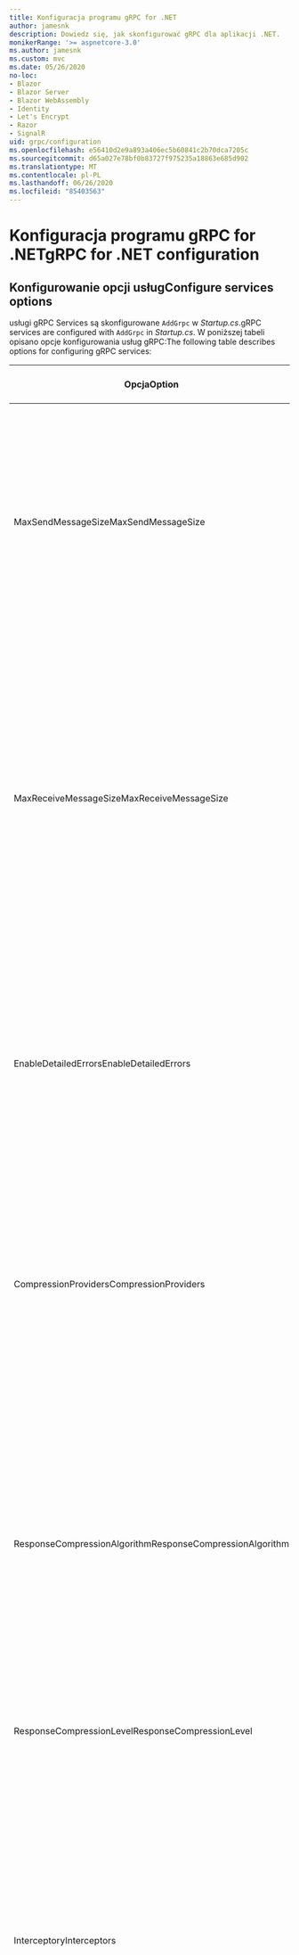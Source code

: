 ```yaml
---
title: Konfiguracja programu gRPC for .NET
author: jamesnk
description: Dowiedz się, jak skonfigurować gRPC dla aplikacji .NET.
monikerRange: '>= aspnetcore-3.0'
ms.author: jamesnk
ms.custom: mvc
ms.date: 05/26/2020
no-loc:
- Blazor
- Blazor Server
- Blazor WebAssembly
- Identity
- Let's Encrypt
- Razor
- SignalR
uid: grpc/configuration
ms.openlocfilehash: e56410d2e9a893a406ec5b60841c2b70dca7205c
ms.sourcegitcommit: d65a027e78bf0b83727f975235a18863e685d902
ms.translationtype: MT
ms.contentlocale: pl-PL
ms.lasthandoff: 06/26/2020
ms.locfileid: "85403563"
---
```

# <a name="grpc-for-net-configuration"></a><span data-ttu-id="a4ede-103">Konfiguracja programu gRPC for .NET</span><span class="sxs-lookup"><span data-stu-id="a4ede-103">gRPC for .NET configuration</span></span>

## <a name="configure-services-options"></a><span data-ttu-id="a4ede-104">Konfigurowanie opcji usług</span><span class="sxs-lookup"><span data-stu-id="a4ede-104">Configure services options</span></span>

<span data-ttu-id="a4ede-105">usługi gRPC Services są skonfigurowane `AddGrpc` w *Startup.cs*.</span><span class="sxs-lookup"><span data-stu-id="a4ede-105">gRPC services are configured with `AddGrpc` in *Startup.cs*.</span></span> <span data-ttu-id="a4ede-106">W poniższej tabeli opisano opcje konfigurowania usług gRPC:</span><span class="sxs-lookup"><span data-stu-id="a4ede-106">The following table describes options for configuring gRPC services:</span></span>

| <span data-ttu-id="a4ede-107">Opcja</span><span class="sxs-lookup"><span data-stu-id="a4ede-107">Option</span></span> | <span data-ttu-id="a4ede-108">Wartość domyślna</span><span class="sxs-lookup"><span data-stu-id="a4ede-108">Default Value</span></span> | <span data-ttu-id="a4ede-109">Opis</span><span class="sxs-lookup"><span data-stu-id="a4ede-109">Description</span></span> |
| ------ | ------------- | ----------- |
| <span data-ttu-id="a4ede-110">MaxSendMessageSize</span><span class="sxs-lookup"><span data-stu-id="a4ede-110">MaxSendMessageSize</span></span> | `null` | <span data-ttu-id="a4ede-111">Maksymalny rozmiar wiadomości w bajtach, które mogą być wysyłane z serwera.</span><span class="sxs-lookup"><span data-stu-id="a4ede-111">The maximum message size in bytes that can be sent from the server.</span></span> <span data-ttu-id="a4ede-112">Próba wysłania komunikatu, który przekracza skonfigurowany maksymalny rozmiar komunikatu, spowoduje wyjątek.</span><span class="sxs-lookup"><span data-stu-id="a4ede-112">Attempting to send a message that exceeds the configured maximum message size results in an exception.</span></span> <span data-ttu-id="a4ede-113">Po ustawieniu na wartość `null` rozmiar komunikatu jest nieograniczony.</span><span class="sxs-lookup"><span data-stu-id="a4ede-113">When set to `null`, the message size is unlimited.</span></span> |
| <span data-ttu-id="a4ede-114">MaxReceiveMessageSize</span><span class="sxs-lookup"><span data-stu-id="a4ede-114">MaxReceiveMessageSize</span></span> | <span data-ttu-id="a4ede-115">4 MB</span><span class="sxs-lookup"><span data-stu-id="a4ede-115">4 MB</span></span> | <span data-ttu-id="a4ede-116">Maksymalny rozmiar komunikatu w bajtach, który może zostać odebrany przez serwer.</span><span class="sxs-lookup"><span data-stu-id="a4ede-116">The maximum message size in bytes that can be received by the server.</span></span> <span data-ttu-id="a4ede-117">Jeśli serwer odbiera komunikat, który przekracza ten limit, zgłasza wyjątek.</span><span class="sxs-lookup"><span data-stu-id="a4ede-117">If the server receives a message that exceeds this limit, it throws an exception.</span></span> <span data-ttu-id="a4ede-118">Zwiększenie tej wartości umożliwia serwerowi otrzymywanie większych komunikatów, ale może mieć negatywny wpływ na użycie pamięci.</span><span class="sxs-lookup"><span data-stu-id="a4ede-118">Increasing this value allows the server to receive larger messages, but can negatively impact memory consumption.</span></span> <span data-ttu-id="a4ede-119">Po ustawieniu na wartość `null` rozmiar komunikatu jest nieograniczony.</span><span class="sxs-lookup"><span data-stu-id="a4ede-119">When set to `null`, the message size is unlimited.</span></span> |
| <span data-ttu-id="a4ede-120">EnableDetailedErrors</span><span class="sxs-lookup"><span data-stu-id="a4ede-120">EnableDetailedErrors</span></span> | `false` | <span data-ttu-id="a4ede-121">Jeśli `true` szczegółowe komunikaty o wyjątkach są zwracane do klientów, gdy wyjątek jest zgłaszany w metodzie usługi.</span><span class="sxs-lookup"><span data-stu-id="a4ede-121">If `true`, detailed exception messages are returned to clients when an exception is thrown in a service method.</span></span> <span data-ttu-id="a4ede-122">Wartość domyślna to `false`.</span><span class="sxs-lookup"><span data-stu-id="a4ede-122">The default is `false`.</span></span> <span data-ttu-id="a4ede-123">Ustawienie `EnableDetailedErrors` , aby `true` można było wyciekować poufne informacje.</span><span class="sxs-lookup"><span data-stu-id="a4ede-123">Setting `EnableDetailedErrors` to `true` can leak sensitive information.</span></span> |
| <span data-ttu-id="a4ede-124">CompressionProviders</span><span class="sxs-lookup"><span data-stu-id="a4ede-124">CompressionProviders</span></span> | <span data-ttu-id="a4ede-125">gzip</span><span class="sxs-lookup"><span data-stu-id="a4ede-125">gzip</span></span> | <span data-ttu-id="a4ede-126">Kolekcja dostawców kompresji służąca do kompresowania i dekompresowania komunikatów.</span><span class="sxs-lookup"><span data-stu-id="a4ede-126">A collection of compression providers used to compress and decompress messages.</span></span> <span data-ttu-id="a4ede-127">Niestandardowych dostawców kompresji można utworzyć i dodać do kolekcji.</span><span class="sxs-lookup"><span data-stu-id="a4ede-127">Custom compression providers can be created and added to the collection.</span></span> <span data-ttu-id="a4ede-128">Domyślnie skonfigurowane dostawcy obsługują kompresję w formacie **gzip** .</span><span class="sxs-lookup"><span data-stu-id="a4ede-128">The default configured providers support **gzip** compression.</span></span> |
| <span data-ttu-id="a4ede-129"><span style="word-break:normal;word-wrap:normal">ResponseCompressionAlgorithm</span></span><span class="sxs-lookup"><span data-stu-id="a4ede-129"><span style="word-break:normal;word-wrap:normal">ResponseCompressionAlgorithm</span></span></span> | `null` | <span data-ttu-id="a4ede-130">Algorytm kompresji używany do kompresowania komunikatów wysyłanych z serwera.</span><span class="sxs-lookup"><span data-stu-id="a4ede-130">The compression algorithm used to compress messages sent from the server.</span></span> <span data-ttu-id="a4ede-131">Algorytm musi być zgodny z dostawcą kompresji w `CompressionProviders` .</span><span class="sxs-lookup"><span data-stu-id="a4ede-131">The algorithm must match a compression provider in `CompressionProviders`.</span></span> <span data-ttu-id="a4ede-132">Aby algorytm był kompresowany odpowiedzi, klient musi wskazać, że obsługuje algorytm, wysyłając go w nagłówku **GRPC-Accept-Encoding** .</span><span class="sxs-lookup"><span data-stu-id="a4ede-132">For the algorithm to compress a response, the client must indicate it supports the algorithm by sending it in the **grpc-accept-encoding** header.</span></span> |
| <span data-ttu-id="a4ede-133">ResponseCompressionLevel</span><span class="sxs-lookup"><span data-stu-id="a4ede-133">ResponseCompressionLevel</span></span> | `null` | <span data-ttu-id="a4ede-134">Poziom kompresji używany do kompresowania komunikatów wysyłanych z serwera.</span><span class="sxs-lookup"><span data-stu-id="a4ede-134">The compress level used to compress messages sent from the server.</span></span> |
| <span data-ttu-id="a4ede-135">Interceptory</span><span class="sxs-lookup"><span data-stu-id="a4ede-135">Interceptors</span></span> | <span data-ttu-id="a4ede-136">Brak</span><span class="sxs-lookup"><span data-stu-id="a4ede-136">None</span></span> | <span data-ttu-id="a4ede-137">Kolekcja przechwyceń, które są uruchamiane z każdym wywołaniem gRPC.</span><span class="sxs-lookup"><span data-stu-id="a4ede-137">A collection of interceptors that are run with each gRPC call.</span></span> <span data-ttu-id="a4ede-138">Interceptory są uruchamiane w kolejności, w jakiej zostały zarejestrowane.</span><span class="sxs-lookup"><span data-stu-id="a4ede-138">Interceptors are run in the order they are registered.</span></span> <span data-ttu-id="a4ede-139">Skonfigurowane globalnie Interceptory są uruchamiane przed przechwyceniami skonfigurowanymi dla jednej usługi.</span><span class="sxs-lookup"><span data-stu-id="a4ede-139">Globally configured interceptors are run before interceptors configured for a single service.</span></span> <span data-ttu-id="a4ede-140">Aby uzyskać więcej informacji na temat interceptorów gRPC, zobacz [GRPC Interceptory i oprogramowanie pośredniczące](xref:grpc/migration#grpc-interceptors-vs-middleware).</span><span class="sxs-lookup"><span data-stu-id="a4ede-140">For more information about gRPC interceptors, see [gRPC Interceptors vs. Middleware](xref:grpc/migration#grpc-interceptors-vs-middleware).</span></span> |
| <span data-ttu-id="a4ede-141">IgnoreUnknownServices</span><span class="sxs-lookup"><span data-stu-id="a4ede-141">IgnoreUnknownServices</span></span> | `false` | <span data-ttu-id="a4ede-142">Jeśli `true` program wywołuje nieznane usługi i metody nie zwróci stanu **niezaimplementowanego** , a żądanie przejdzie do następnego zarejestrowanego oprogramowania pośredniczącego w ASP.NET Core.</span><span class="sxs-lookup"><span data-stu-id="a4ede-142">If `true`, calls to unknown services and methods don't return an **UNIMPLEMENTED** status, and the request passes to the next registered middleware in ASP.NET Core.</span></span> |

<span data-ttu-id="a4ede-143">Opcje można skonfigurować dla wszystkich usług, dostarczając opcje delegata `AddGrpc` wywołania w `Startup.ConfigureServices` :</span><span class="sxs-lookup"><span data-stu-id="a4ede-143">Options can be configured for all services by providing an options delegate to the `AddGrpc` call in `Startup.ConfigureServices`:</span></span>

[!code-csharp[](~/grpc/configuration/sample/GrcpService/Startup.cs?name=snippet)]

<span data-ttu-id="a4ede-144">Opcje pojedynczej usługi przesłaniają opcje globalne podane w `AddGrpc` i można je skonfigurować przy użyciu `AddServiceOptions<TService>` :</span><span class="sxs-lookup"><span data-stu-id="a4ede-144">Options for a single service override the global options provided in `AddGrpc` and can be configured using `AddServiceOptions<TService>`:</span></span>

[!code-csharp[](~/grpc/configuration/sample/GrcpService/Startup2.cs?name=snippet)]

## <a name="configure-client-options"></a><span data-ttu-id="a4ede-145">Konfigurowanie opcji klienta</span><span class="sxs-lookup"><span data-stu-id="a4ede-145">Configure client options</span></span>

<span data-ttu-id="a4ede-146">Konfiguracja klienta gRPC jest ustawiona na `GrpcChannelOptions` .</span><span class="sxs-lookup"><span data-stu-id="a4ede-146">gRPC client configuration is set on `GrpcChannelOptions`.</span></span> <span data-ttu-id="a4ede-147">W poniższej tabeli opisano opcje konfigurowania kanałów gRPC:</span><span class="sxs-lookup"><span data-stu-id="a4ede-147">The following table describes options for configuring gRPC channels:</span></span>

| <span data-ttu-id="a4ede-148">Opcja</span><span class="sxs-lookup"><span data-stu-id="a4ede-148">Option</span></span> | <span data-ttu-id="a4ede-149">Wartość domyślna</span><span class="sxs-lookup"><span data-stu-id="a4ede-149">Default Value</span></span> | <span data-ttu-id="a4ede-150">Opis</span><span class="sxs-lookup"><span data-stu-id="a4ede-150">Description</span></span> |
| ------ | ------------- | ----------- |
| <span data-ttu-id="a4ede-151">HttpHandler</span><span class="sxs-lookup"><span data-stu-id="a4ede-151">HttpHandler</span></span> | <span data-ttu-id="a4ede-152">Nowe wystąpienie</span><span class="sxs-lookup"><span data-stu-id="a4ede-152">New instance</span></span> | <span data-ttu-id="a4ede-153">`HttpMessageHandler`Używane do wykonywania wywołań gRPC.</span><span class="sxs-lookup"><span data-stu-id="a4ede-153">The `HttpMessageHandler` used to make gRPC calls.</span></span> <span data-ttu-id="a4ede-154">Klienta można ustawić, aby skonfigurować niestandardowe `HttpClientHandler` lub dodać dodatkowe programy obsługi do potoku HTTP dla wywołań gRPC.</span><span class="sxs-lookup"><span data-stu-id="a4ede-154">A client can be set to configure a custom `HttpClientHandler` or add additional handlers to the HTTP pipeline for gRPC calls.</span></span> <span data-ttu-id="a4ede-155">Jeśli nie `HttpMessageHandler` zostanie określona, `HttpClientHandler` zostanie utworzone nowe wystąpienie dla kanału z automatycznym usuwaniem.</span><span class="sxs-lookup"><span data-stu-id="a4ede-155">If no `HttpMessageHandler` is specified, a new `HttpClientHandler` instance is created for the channel with automatic disposal.</span></span> |
| <span data-ttu-id="a4ede-156">HttpClient</span><span class="sxs-lookup"><span data-stu-id="a4ede-156">HttpClient</span></span> | `null` | <span data-ttu-id="a4ede-157">`HttpClient`Używane do wykonywania wywołań gRPC.</span><span class="sxs-lookup"><span data-stu-id="a4ede-157">The `HttpClient` used to make gRPC calls.</span></span> <span data-ttu-id="a4ede-158">To ustawienie jest alternatywą dla `HttpHandler` .</span><span class="sxs-lookup"><span data-stu-id="a4ede-158">This setting is an alternative to `HttpHandler`.</span></span> |
| <span data-ttu-id="a4ede-159">DisposeHttpClient</span><span class="sxs-lookup"><span data-stu-id="a4ede-159">DisposeHttpClient</span></span> | `false` | <span data-ttu-id="a4ede-160">Jeśli jest ustawiona na, `true` a `HttpMessageHandler` lub `HttpClient` jest określona, lub `HttpHandler` `HttpClient` odpowiednio, jest usuwana, gdy `GrpcChannel` zostanie usunięty.</span><span class="sxs-lookup"><span data-stu-id="a4ede-160">If set to `true` and an `HttpMessageHandler` or `HttpClient` is specified, then either the `HttpHandler` or `HttpClient`, respectively, is disposed when the `GrpcChannel` is disposed.</span></span> |
| <span data-ttu-id="a4ede-161">LoggerFactory</span><span class="sxs-lookup"><span data-stu-id="a4ede-161">LoggerFactory</span></span> | `null` | <span data-ttu-id="a4ede-162">`LoggerFactory`Używany przez klienta do rejestrowania informacji o wywołaniach gRPC.</span><span class="sxs-lookup"><span data-stu-id="a4ede-162">The `LoggerFactory` used by the client to log information about gRPC calls.</span></span> <span data-ttu-id="a4ede-163">`LoggerFactory`Wystąpienie może zostać rozpoznane z iniekcji zależności lub utworzone za pomocą `LoggerFactory.Create` .</span><span class="sxs-lookup"><span data-stu-id="a4ede-163">A `LoggerFactory` instance can be resolved from dependency injection or created using `LoggerFactory.Create`.</span></span> <span data-ttu-id="a4ede-164">Przykłady konfigurowania rejestrowania znajdują się w temacie <xref:grpc/diagnostics#grpc-client-logging> .</span><span class="sxs-lookup"><span data-stu-id="a4ede-164">For examples of configuring logging, see <xref:grpc/diagnostics#grpc-client-logging>.</span></span> |
| <span data-ttu-id="a4ede-165">MaxSendMessageSize</span><span class="sxs-lookup"><span data-stu-id="a4ede-165">MaxSendMessageSize</span></span> | `null` | <span data-ttu-id="a4ede-166">Maksymalny rozmiar wiadomości w bajtach, które mogą być wysyłane z klienta.</span><span class="sxs-lookup"><span data-stu-id="a4ede-166">The maximum message size in bytes that can be sent from the client.</span></span> <span data-ttu-id="a4ede-167">Próba wysłania komunikatu, który przekracza skonfigurowany maksymalny rozmiar komunikatu, spowoduje wyjątek.</span><span class="sxs-lookup"><span data-stu-id="a4ede-167">Attempting to send a message that exceeds the configured maximum message size results in an exception.</span></span> <span data-ttu-id="a4ede-168">Po ustawieniu na wartość `null` rozmiar komunikatu jest nieograniczony.</span><span class="sxs-lookup"><span data-stu-id="a4ede-168">When set to `null`, the message size is unlimited.</span></span> |
| <span data-ttu-id="a4ede-169"><span style="word-break:normal;word-wrap:normal">MaxReceiveMessageSize</span></span><span class="sxs-lookup"><span data-stu-id="a4ede-169"><span style="word-break:normal;word-wrap:normal">MaxReceiveMessageSize</span></span></span> | <span data-ttu-id="a4ede-170">4 MB</span><span class="sxs-lookup"><span data-stu-id="a4ede-170">4 MB</span></span> | <span data-ttu-id="a4ede-171">Maksymalny rozmiar komunikatu w bajtach, który może zostać odebrany przez klienta.</span><span class="sxs-lookup"><span data-stu-id="a4ede-171">The maximum message size in bytes that can be received by the client.</span></span> <span data-ttu-id="a4ede-172">Jeśli klient odbiera komunikat, który przekracza ten limit, zgłasza wyjątek.</span><span class="sxs-lookup"><span data-stu-id="a4ede-172">If the client receives a message that exceeds this limit, it throws an exception.</span></span> <span data-ttu-id="a4ede-173">Zwiększenie tej wartości umożliwia klientowi otrzymywanie większych komunikatów, ale może mieć negatywny wpływ na użycie pamięci.</span><span class="sxs-lookup"><span data-stu-id="a4ede-173">Increasing this value allows the client to receive larger messages, but can negatively impact memory consumption.</span></span> <span data-ttu-id="a4ede-174">Po ustawieniu na wartość `null` rozmiar komunikatu jest nieograniczony.</span><span class="sxs-lookup"><span data-stu-id="a4ede-174">When set to `null`, the message size is unlimited.</span></span> |
| <span data-ttu-id="a4ede-175">Poświadczenia</span><span class="sxs-lookup"><span data-stu-id="a4ede-175">Credentials</span></span> | `null` | <span data-ttu-id="a4ede-176">`ChannelCredentials`Wystąpienie.</span><span class="sxs-lookup"><span data-stu-id="a4ede-176">A `ChannelCredentials` instance.</span></span> <span data-ttu-id="a4ede-177">Poświadczenia służą do dodawania metadanych uwierzytelniania do wywołań gRPC.</span><span class="sxs-lookup"><span data-stu-id="a4ede-177">Credentials are used to add authentication metadata to gRPC calls.</span></span> |
| <span data-ttu-id="a4ede-178">CompressionProviders</span><span class="sxs-lookup"><span data-stu-id="a4ede-178">CompressionProviders</span></span> | <span data-ttu-id="a4ede-179">gzip</span><span class="sxs-lookup"><span data-stu-id="a4ede-179">gzip</span></span> | <span data-ttu-id="a4ede-180">Kolekcja dostawców kompresji służąca do kompresowania i dekompresowania komunikatów.</span><span class="sxs-lookup"><span data-stu-id="a4ede-180">A collection of compression providers used to compress and decompress messages.</span></span> <span data-ttu-id="a4ede-181">Niestandardowych dostawców kompresji można utworzyć i dodać do kolekcji.</span><span class="sxs-lookup"><span data-stu-id="a4ede-181">Custom compression providers can be created and added to the collection.</span></span> <span data-ttu-id="a4ede-182">Domyślnie skonfigurowane dostawcy obsługują kompresję w formacie **gzip** .</span><span class="sxs-lookup"><span data-stu-id="a4ede-182">The default configured providers support **gzip** compression.</span></span> |

<span data-ttu-id="a4ede-183">Następujący kod:</span><span class="sxs-lookup"><span data-stu-id="a4ede-183">The following code:</span></span>

* <span data-ttu-id="a4ede-184">Ustawia maksymalny rozmiar wiadomości wysyłania i odbierania w kanale.</span><span class="sxs-lookup"><span data-stu-id="a4ede-184">Sets the maximum send and receive message size on the channel.</span></span>
* <span data-ttu-id="a4ede-185">Tworzy klienta.</span><span class="sxs-lookup"><span data-stu-id="a4ede-185">Creates a client.</span></span>

[!code-csharp[](~/grpc/configuration/sample/Program.cs?name=snippet&highlight=3-8)]

[!INCLUDE[](~/includes/gRPCazure.md)]

## <a name="additional-resources"></a><span data-ttu-id="a4ede-186">Zasoby dodatkowe</span><span class="sxs-lookup"><span data-stu-id="a4ede-186">Additional resources</span></span>

* <xref:grpc/aspnetcore>
* <xref:grpc/client>
* <xref:grpc/diagnostics>
* <xref:tutorials/grpc/grpc-start>
